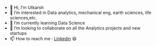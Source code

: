 - 👋 Hi, I’m Utkarsh
- 👀 I’m interested in Data analytics, mechanical eng, earth sciences, life sciences,etc.
- 🌱 I’m currently learning Data Science
- 💞️ I’m looking to collaborate on all the Analytics projects and new startups
- 📫 How to reach me : [Linkedin](https://www.linkedin.com/in/kumar-utkarsh-187606112/) 
  😄
<!---
creator-utkarsh/creator-utkarsh is a ✨ special ✨ repository because its `README.md` (this file) appears on your GitHub profile.
You can click the Preview link to take a look at your changes.
--->
